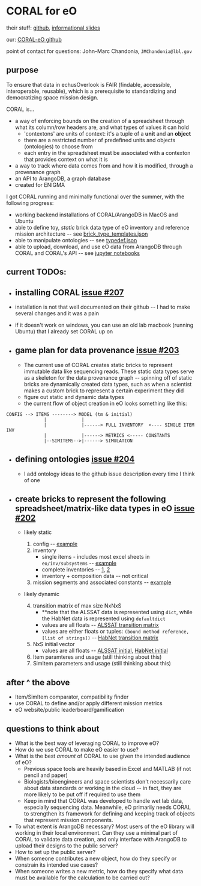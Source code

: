 # CORAL for eO

their stuff: [github](https://github.com/jmchandonia/CORAL), [informational slides](https://docs.google.com/presentation/d/1nkllV1vmHMk5uVh2eoZlJ4M-8HUEhDOB/edit?usp=sharing&ouid=102598671403657474606&rtpof=true&sd=true)

our: [CORAL-eO github](https://github.com/dexho/CORAL-eO)

point of contact for questions: John-Marc Chandonia, ```JMChandonia@lbl.gov```
## __purpose__

To ensure that data in echusOverlook is FAIR (findable, accessible, interoperable, reusable), which is a prerequisite to standardizing and democratizing space mission design.

CORAL is...

* a way of enforcing bounds on the creation of a spreadsheet through  what its column/row headers are, and what types of values it can hold
  * 'contextons' are units of context: it's a tuple of a __unit__ and an __object__
  * there are a restricted number of predefined units and objects (ontologies) to choose from
  * each entry in the spreadsheet must be associated with a contexton that provides context on what it is
* a way to track where data comes from and how it is modified, through a provenance graph
* an API to ArangoDB, a graph database
* created for ENIGMA

I got CORAL running and minimally functional over the summer, with the following progress:

* working backend installations of CORAL/ArangoDB in MacOS and Ubuntu
* able to define toy, _static_ brick data type of eO inventory and reference mission architecture -- see [brick_type_templates.json](https://github.com/dexho/CORAL-eO/blob/main/back_end/python/var/brick_type_templates.json)
* able to manipulate ontologies -- see [typedef.json](https://github.com/dexho/CORAL-eO/blob/main/back_end/python/var/typedef.json)
* able to upload, download, and use eO data from ArangoDB through CORAL and CORAL's API -- see [jupyter notebooks](https://github.com/dexho/CORAL-eO/blob/main/back_end/python)

## __current TODOs:__
* ## installing CORAL [issue #207](https://github.com/cubes-space/echusOverlook/issues/207)

* installation is not that well documented on their github -- I had to make several changes and it was a pain
* if it doesn't work on windows, you can use an old lab macbook (running Ubuntu) that I already set CORAL up on

* ## game plan for data provenance [issue #203](https://github.com/cubes-space/echusOverlook/issues/203)
  * The current use of CORAL creates static bricks to represent immutable data like sequencing reads. These static data types serve as a skeleton for the data provenance graph -- spinning off of static bricks are dynamically created data types, such as when a scientist makes a custom brick to represent a certain experiment they did
  * figure out static and dynamic data types
  * the current flow of object creation in eO looks something like this:

```
CONFIG --> ITEMS --------> MODEL (tm & initial)
              |             |
              |             |------> FULL INVENTORY  <---- SINGLE ITEM INV
              |             |------> METRICS <----- CONSTANTS
              |--SIMITEMS-->|------> SIMULATION
```


* ## defining ontologies [issue #204](https://github.com/cubes-space/echusOverlook/issues/204)
  * I add ontology ideas to the github issue description every time I think of one
* ## create bricks to represent the following spreadsheet/matrix-like data types in eO [issue #202](https://github.com/cubes-space/echusOverlook/issues/202)
  * likely static
    1. config -- [example](https://github.com/cubes-space/echusOverlook/blob/8ad0ffd00bfed20e3842c75b774cb3b714373ed3/tests/configs/rma.json)
    2. inventory 
        * single items - includes most excel sheets in ```eo/inv/subsystems``` -- [example](https://github.com/cubes-space/echusOverlook/blob/master/eo/inv/subsystems/AAA.xlsx)
        * complete inventories -- [1](https://github.com/dexho/CORAL-eO/blob/main/example/eO/data/chois/4cm_5400d.csv), [2](https://github.com/dexho/CORAL-eO/blob/main/example/eO/data/chois/Inventory_Master.xlsx)
        * inventory + composition data -- not critical
    3. mission segments and associated constants -- [example](https://github.com/dexho/CORAL-eO/blob/main/example/eO/data/chois/constants.xlsx)
  * likely dynamic

    4. transition matrix of max size NxNxS
        * **note that the ALSSAT data is represented using ```dict```, while the HabNet data is represented using ```defaultdict```
        * values are all floats -- [ALSSAT transition matrix](https://github.com/dexho/CORAL-eO/blob/main/example/eO/data/chois/alssat_tm.json)
        * values are either floats or tuples: ```(bound method reference, [list of strings])``` -- [HabNet transition matrix](https://github.com/dexho/CORAL-eO/blob/main/example/eO/data/chois/habnet_tm.json)
    5. NxS initial vector
        * values are all floats -- [ALSSAT initial](https://github.com/dexho/CORAL-eO/blob/main/example/eO/data/chois/alssat_initial.json), [HabNet initial](https://github.com/dexho/CORAL-eO/blob/main/example/eO/data/chois/habnet_initial.json)
    6. Item paramteres and usage (still thinking about this)
    7. SimItem parameters and usage (still thinking about this)


## __after ^ the above__

* Item/SimItem comparator, compatibility finder
* use CORAL to define and/or apply different mission metrics
* eO website/public leaderboard/gamification
## __questions to think about__

* What is the best way of leveraging CORAL to improve eO?
* How do we use CORAL to make eO easier to use?
* What is the best _amount_ of CORAL to use given the intended audience of eO?
  * Previous space tools are heavily based in Excel and MATLAB (if not pencil and paper)
  * Biologists/bioengineers and space scientists don't necessarily care about data standards or working in the cloud -- in fact, they are more likely to be put off if required to use them
  * Keep in mind that CORAL was developed to handle wet lab data, especially sequencing data. Meanwhile, eO primarily needs CORAL to strengthen its framework for defining and keeping track of objects that represent mission components.
* To what extent is ArangoDB necessary? Most users of the eO library will working in their local environment. Can they use a minimal part of CORAL to validate data creation, and only interface with ArangoDB to upload their designs to the public server?
* How to set up the public server?
* When someone contributes a new object, how do they specify or constrain its intended use cases?
* When someone writes a new metric, how do they specify what data must be available for the calculation to be carried out?
